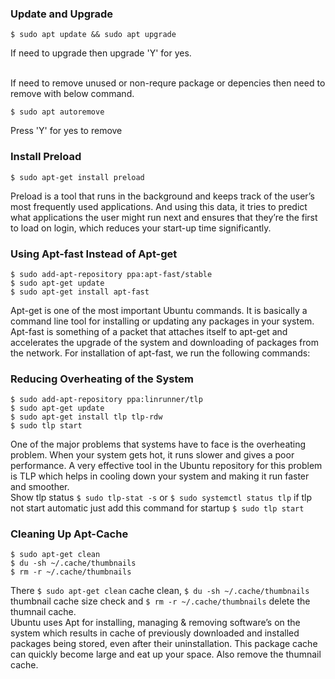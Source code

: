 ### Update and Upgrade
```
$ sudo apt update && sudo apt upgrade
```
If need to upgrade then upgrade 'Y' for yes.

<br/>
If need to remove unused or non-requre package or depencies then need to remove with below command.

```
$ sudo apt autoremove
```

Press 'Y' for yes to remove

### Install Preload
```
$ sudo apt-get install preload
```
Preload is a tool that runs in the background and keeps track of the user’s most frequently used applications. And using this data, it tries to predict what applications the user might run next and ensures that they’re the first to load on login, which reduces your start-up time significantly.

### Using Apt-fast Instead of Apt-get
```
$ sudo add-apt-repository ppa:apt-fast/stable
$ sudo apt-get update
$ sudo apt-get install apt-fast
```
Apt-get is one of the most important Ubuntu commands. It is basically a command line tool for installing or updating any packages in your system. Apt-fast is something of a packet that attaches itself to apt-get and accelerates the upgrade of the system and downloading of packages from the network. For installation of apt-fast, we run the following commands:

### Reducing Overheating of the System
```
$ sudo add-apt-repository ppa:linrunner/tlp
$ sudo apt-get update
$ sudo apt-get install tlp tlp-rdw
$ sudo tlp start
```
One of the major problems that systems have to face is the overheating problem. When your system gets hot, it runs slower and gives a poor performance. A very effective tool in the Ubuntu repository for this problem is TLP which helps in cooling down your system and making it run faster and smoother.<br/>
Show tlp status ```$ sudo tlp-stat -s``` or ```$ sudo systemctl status tlp``` if tlp not start automatic just add this command for startup ```$ sudo tlp start```

### Cleaning Up Apt-Cache
```
$ sudo apt-get clean
$ du -sh ~/.cache/thumbnails
$ rm -r ~/.cache/thumbnails
```
There ```$ sudo apt-get clean``` cache clean, ```$ du -sh ~/.cache/thumbnails``` thumbnail cache size check and ```$ rm -r ~/.cache/thumbnails``` delete the thumnail cache.<br/>
Ubuntu uses Apt for installing, managing & removing software’s on the system which results in cache of previously downloaded and installed packages being stored, even after their uninstallation. This package cache can quickly become large and eat up your space. Also remove the thumnail cache.

